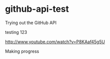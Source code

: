 github-api-test
===============

Trying out the GitHub API


testing 123

http://www.youtube.com/watch?v=P8KAaf45g5U

Making progress